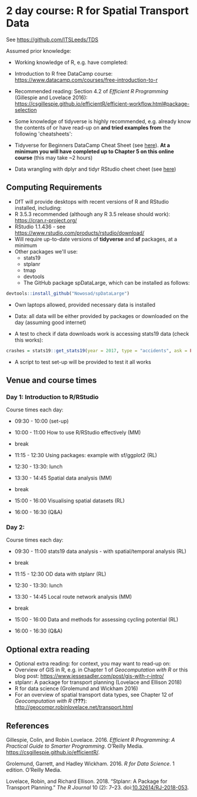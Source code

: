 2 day course: R for Spatial Transport Data
================

See <https://github.com/ITSLeeds/TDS>

Assumed prior knowledge:

-   Working knowledge of R, e.g. have completed:
-   Introduction to R free DataCamp course: <https://www.datacamp.com/courses/free-introduction-to-r>
-   Recommended reading: Section 4.2 of *Efficient R Programming* (Gillespie and Lovelace 2016): <https://csgillespie.github.io/efficientR/efficient-workflow.html#package-selection>

-   Some knowledge of tidyverse is highly recommended, e.g. already know the contents of or have read-up on **and tried examples from** the following 'cheatsheets':
-   Tidyverse for Beginners DataCamp Cheat Sheet (see [here](https://s3.amazonaws.com/assets.datacamp.com/blog_assets/Tidyverse+Cheat+Sheet.pdf)). **At a minimum you will have completed up to Chapter 5 on this online course** (this may take ~2 hours)
-   Data wrangling with dplyr and tidyr RStudio cheet cheet (see [here](https://www.rstudio.com/wp-content/uploads/2015/02/data-wrangling-cheatsheet.pdf))

<!-- **It's in the Analysis directorate** -->
Computing Requirements
----------------------

-   DfT will provide desktops with recent versions of R and RStudio installed, including:
-   R 3.5.3 recommended (although any R 3.5 release should work): <https://cran.r-project.org/>
-   RStudio 1.1.436 - see <https://www.rstudio.com/products/rstudio/download/>
-   Will require up-to-date versions of **tidyverse** and **sf** packages, at a minimum
-   Other packages we'll use:
    -   stats19
    -   stplanr
    -   tmap
    -   devtools
    -   The GitHub package spDataLarge, which can be installed as follows:

``` r
devtools::install_github("Nowosad/spDataLarge")
```

-   Own laptops allowed, provided necessary data is installed

-   Data: all data will be either provided by packages or downloaded on the day (assuming good internet)
-   A test to check if data downloads work is accessing stats19 data (check this works):

``` r
crashes = stats19::get_stats19(year = 2017, type = "accidents", ask = FALSE)
```

-   A script to test set-up will be provided to test it all works

Venue and course times
----------------------

### Day 1: Introduction to R/RStudio

Course times each day:

-   09:30 - 10:00 (set-up)

-   10:00 - 11:00 How to use R/RStudio effectively (MM)

-   break

-   11:15 - 12:30 Using packages: example with sf/ggplot2 (RL)

-   12:30 - 13:30: lunch

-   13:30 - 14:45 Spatial data analysis (MM)

-   break

-   15:00 - 16:00 Visualising spatial datasets (RL)

-   16:00 - 16:30 (Q&A)

### Day 2:

Course times each day:

-   09:30 - 11:00 stats19 data analysis - with spatial/temporal analysis (RL)

-   break

-   11:15 - 12:30 OD data with stplanr (RL)

-   12:30 - 13:30: lunch

-   13:30 - 14:45 Local route network analysis (MM)

-   break

-   15:00 - 16:00 Data and methods for assessing cycling potential (RL)

-   16:00 - 16:30 (Q&A)

<!-- - Download data from open roads: put on test scripts -->

Optional extra reading
----------------------

-   Optional extra reading: for context, you may want to read-up on:
-   Overview of GIS in R, e.g. in Chapter 1 of *Geocomputation with R* or this blog post: <https://www.jessesadler.com/post/gis-with-r-intro/>
-   stplanr: A package for transport planning (Lovelace and Ellison 2018)
-   R for data science (Grolemund and Wickham 2016)
-   For an overview of spatial transport data types, see Chapter 12 of *Geocomputation with R* (<span class="citeproc-not-found" data-reference-id="lovelace_geocomputation_2019">**???**</span>): <http://geocompr.robinlovelace.net/transport.html>

References
----------

Gillespie, Colin, and Robin Lovelace. 2016. *Efficient R Programming: A Practical Guide to Smarter Programming*. O’Reilly Media. <https://csgillespie.github.io/efficientR/>.

Grolemund, Garrett, and Hadley Wickham. 2016. *R for Data Science*. 1 edition. O’Reilly Media.

Lovelace, Robin, and Richard Ellison. 2018. “Stplanr: A Package for Transport Planning.” *The R Journal* 10 (2): 7–23. doi:[10.32614/RJ-2018-053](https://doi.org/10.32614/RJ-2018-053).
